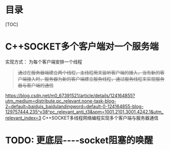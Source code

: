 









# 目录

[TOC]





# C++SOCKET多个客户端对一个服务端

实现方式：  为每个客户端安排一个线程

> ~~通过在服务器端建立两个线程，主线程用来监听客户端的接入，当有新的客户端接入时，服务器为新的客户端建立服务线程，通过服务线程来实现服务器与客户端的通信~~



https://blog.csdn.net/m0_67391521/article/details/124164855?utm_medium=distribute.pc_relevant.none-task-blog-2~default~baidujs_baidulandingword~default-0-124164855-blog-129757444.235^v38^pc_relevant_anti_t3&spm=1001.2101.3001.4242.1&utm_relevant_index=3        C++SOCKET多线程网络编程实现多个客户端与服务器通信



# TODO: 更底层----socket阻塞的唤醒